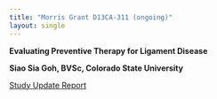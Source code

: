 ```yaml
---
title: "Morris Grant D13CA-311 (ongoing)"
layout: single
---
```


**Evaluating Preventive Therapy for Ligament Disease**

**Siao Sia Goh, BVSc, Colorado State University**

[Study Update Report](</files/D13CA-311 update.pdf>)
